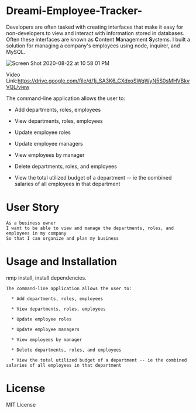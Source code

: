 # Dreami-Employee-Tracker-

Developers are often tasked with creating interfaces that make it easy for non-developers to view and interact with information stored in databases. Often these interfaces are known as **C**ontent **M**anagement **S**ystems. I built a solution for managing a company's employees using node, inquirer, and MySQL.

![Screen Shot 2020-08-22 at 10 58 01 PM](https://user-images.githubusercontent.com/65183415/90969826-247eb880-e4cb-11ea-9b17-c5639d1673ad.png)

Video Link:https://drive.google.com/file/d/1j_SA3K6_CXdxoSWqWyN5S0sMHVBkvVQL/view

  
The command-line application allows the user to:

  * Add departments, roles, employees

  * View departments, roles, employees

  * Update employee roles

  * Update employee managers

  * View employees by manager

  * Delete departments, roles, and employees

  * View the total utilized budget of a department -- ie the combined salaries of all employees in that department


# User Story

```
As a business owner
I want to be able to view and manage the departments, roles, and employees in my company
So that I can organize and plan my business
```

# Usage and Installation

nmp install, install dependencies.

```
The command-line application allows the user to:

  * Add departments, roles, employees

  * View departments, roles, employees

  * Update employee roles

  * Update employee managers

  * View employees by manager

  * Delete departments, roles, and employees

  * View the total utilized budget of a department -- ie the combined salaries of all employees in that department
```

# License

MIT License



